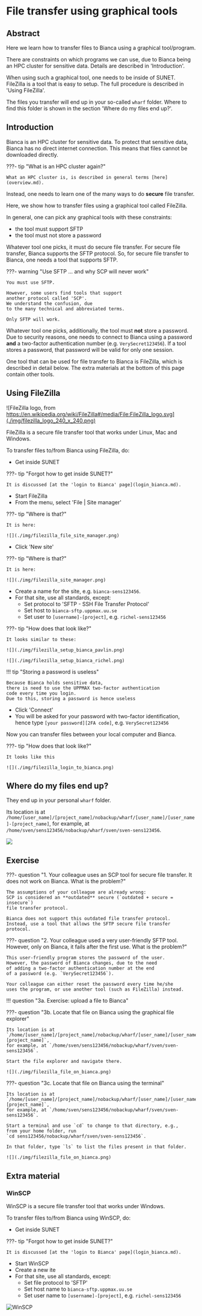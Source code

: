 # File transfer using graphical tools

## Abstract

Here we learn how to transfer files
to Bianca using a graphical tool/program.

There are constraints on which programs
we can use, due to Bianca being an HPC cluster
for sensitive data.
Details are described in 'Introduction'.

When using such a graphical tool, 
one needs to be inside of SUNET.
FileZilla is a tool that is easy to setup.
The full procedure is described in 'Using FileZilla'.

The files you transfer will end up in your so-called `wharf` folder.
Where to find this folder is shown in the section 'Where do my files end up?'.

## Introduction

Bianca is an HPC cluster for sensitive data.
To protect that sensitive data,
Bianca has no direct internet connection.
This means that files cannot be downloaded directly.

???- tip "What is an HPC cluster again?"

    What an HPC cluster is, is described in general terms [here](overview.md).

Instead, one needs to learn one of the many ways to do **secure** file transfer.

Here, we show how to transfer files using a graphical tool called FileZilla.

In general, one can pick any graphical tools with these constraints:

- the tool must support SFTP
- the tool must not store a password

Whatever tool one picks, it must do secure file transfer.
For secure file transfer, Bianca supports the SFTP protocol.
So, for secure file transfer to Bianca, one needs a tool
that supports SFTP.

???- warning "Use SFTP ... and why SCP will never work"

    You must use SFTP. 

    However, some users find tools that support
    another protocol called 'SCP'. 
    We understand the confusion, due
    to the many technical and abbreviated terms. 

    Only SFTP will work.

Whatever tool one picks, additionally, the tool must **not** store a password.
Due to security reasons, one needs to connect to Bianca using a password
**and** a two-factor authentication number (e.g. `VerySecret123456`).
If a tool stores a password, that password will be valid for only one session.

One tool that can be used for file transfer to Bianca
is FileZilla, which is described in detail below.
The extra materials at the bottom of this page contain
other tools.

## Using FileZilla

![FileZilla logo, from https://en.wikipedia.org/wiki/FileZilla#/media/File:FileZilla_logo.svg](./img/filezilla_logo_240_x_240.png)

FileZilla is a secure file transfer tool that works under Linux, Mac and Windows.

To transfer files to/from Bianca using FileZilla, do:

- Get inside SUNET

???- tip "Forgot how to get inside SUNET?"

    It is discussed [at the 'login to Bianca' page](login_bianca.md). 

- Start FileZilla
- From the menu, select 'File | Site manager'

???- tip "Where is that?"

    It is here:

    ![](./img/filezilla_file_site_manager.png)

- Click 'New site'

???- tip "Where is that?"

    It is here:

    ![](./img/filezilla_site_manager.png)

- Create a name for the site, e.g. `bianca-sens123456`.
- For that site, use all standards, except:
    - Set protocol to 'SFTP - SSH File Transfer Protocol'
    - Set host to `bianca-sftp.uppmax.uu.se`
    - Set user to `[username]-[project]`, e.g. `richel-sens123456`

???- tip "How does that look like?"

    It looks similar to these:

    ![](./img/filezilla_setup_bianca_pavlin.png)

    ![](./img/filezilla_setup_bianca_richel.png)

!!! tip "Storing a password is useless"

    Because Bianca holds sensitive data, 
    there is need to use the UPPMAX two-factor authentication
    code every time you login.
    Due to this, storing a password is hence useless

- Click 'Connect'
- You will be asked for your password with two-factor identification, hence
  type `[your password][2FA code]`, e.g. `VerySecret123456`

Now you can transfer files between your local computer and Bianca.

???- tip "How does that look like?"

    It looks like this

    ![](./img/filezilla_login_to_bianca.png)

## Where do my files end up?

They end up in your personal `wharf` folder.

Its location is at `/home/[user_name]/[project_name]/nobackup/wharf/[user_name]/[user_name]-[project_name]`,
for example, at `/home/sven/sens123456/nobackup/wharf/sven/sven-sens123456`.

![](./img/filezilla_file_on_bianca.png)

## Exercise

???- question "1. Your colleague uses an SCP tool for secure file transfer. It does not work on Bianca. What is the problem?"

    The assumptions of your colleague are already wrong:
    SCP is considered an **outdated** secure (`outdated + secure = insecure`) 
    file transfer protocol.

    Bianca does not support this outdated file transfer protocol.
    Instead, use a tool that allows the SFTP secure file transfer protocol.

???- question "2. Your colleague used a very user-friendly SFTP tool. However, only on Bianca, it fails after the first use. What is the problem?"

    This user-friendly program stores the password of the user.
    However, the password of Bianca changes, due to the need
    of adding a two-factor authentication number at the end
    of a password (e.g. `VerySecret123456`).

    Your colleague can either reset the password every time he/she
    uses the program, or use another tool (such as FileZilla) instead.

!!! question "3a. Exercise: upload a file to Bianca"

???- question "3b. Locate that file on Bianca using the graphical file explorer"

    Its location is at `/home/[user_name]/[project_name]/nobackup/wharf/[user_name]/[user_name]-[project_name]`,
    for example, at `/home/sven/sens123456/nobackup/wharf/sven/sven-sens123456`.

    Start the file explorer and navigate there.

    ![](./img/filezilla_file_on_bianca.png)

???- question "3c. Locate that file on Bianca using the terminal"

    Its location is at `/home/[user_name]/[project_name]/nobackup/wharf/[user_name]/[user_name]-[project_name]`,
    for example, at `/home/sven/sens123456/nobackup/wharf/sven/sven-sens123456`.

    Start a terminal and use `cd` to change to that directory, e.g., 
    from your home folder, run
    `cd sens123456/nobackup/wharf/sven/sven-sens123456`.

    In that folder, type `ls` to list the files present in that folder.

    ![](./img/filezilla_file_on_bianca.png)

## Extra material

### WinSCP

WinSCP is a secure file transfer tool that works under Windows.

To transfer files to/from Bianca using WinSCP, do:

- Get inside SUNET

???- tip "Forgot how to get inside SUNET?"

    It is discussed [at the 'login to Bianca' page](login_bianca.md). 

- Start WinSCP
- Create a new ite
- For that site, use all standards, except:
    - Set file protocol to 'SFTP'
    - Set host name to `bianca-sftp.uppmax.uu.se`
    - Set user name to `[username]-[project]`, e.g. `richel-sens123456`

![WinSCP](./img/winscp-snaphot1.png)
